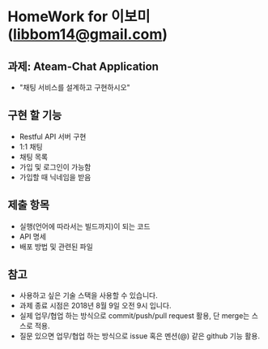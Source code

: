# HomeWork for 이보미(libbom14@gmail.com)


## 과제: Ateam-Chat Application

- "채팅 서비스를 설계하고 구현하시오"

## 구현 할 기능

- Restful API 서버 구현
- 1:1 채팅
- 채팅 목록
- 가입 및 로그인이 가능함
- 가입할 때 닉네임을 받음

## 제출 항목

- 실행(언어에 따라서는 빌드까지)이 되는 코드
- API 명세
- 배포 방법 및 관련된 파일

## 참고

- 사용하고 싶은 기술 스택을 사용할 수 있습니다.
- 과제 종료 시점은 2018년 8월 9일 오전 9시 입니다.
- 실제 업무/협업 하는 방식으로 commit/push/pull request 활용, 단 merge는 스스로 적용.
- 질문 있으면 업무/협업 하는 방식으로 issue 혹은 멘션(@) 같은 github 기능 활용.

